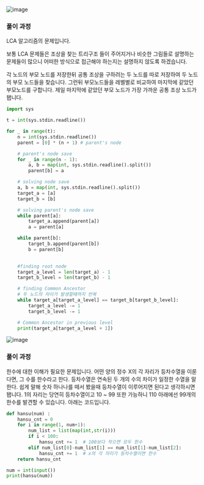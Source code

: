 ![image](https://user-images.githubusercontent.com/47372381/154297300-73d19097-8fcb-4765-b4eb-df37c67e175b.PNG)

### 풀이 과정 
LCA 알고리즘의 문제입니다. 

보통 LCA 문제들은 조상을 찾는 트리구조 들이 주어지거나 비슷한 그림들로 설명하는 문제들이 많으니 어떠한 방식으로 접근해야 하는지는 설명하지 않도록 하겠습니다.

각 노드의 부모 노드를 저장한뒤
공통 조상을 구하려는 두 노드를 따로 저장하여 두 노드의 부모 노드들을 찾습니다. 그런뒤 부모노드들을 레벨별로 비교하여 마지막에 같았던 부모노드를 구합니다.
제일 마지막에 같았던 부모 노드가 가장 가까운 공통 조상 노드가 됍니다.



```py
import sys

t = int(sys.stdin.readline())

for _ in range(t):
    n = int(sys.stdin.readline())
    parent = [0] * (n + 1) # parent's node

    # parent's node save
    for _ in range(n - 1):
        a, b = map(int, sys.stdin.readline().split())
        parent[b] = a

    # solving node save
    a, b = map(int, sys.stdin.readline().split())
    target_a = [a]
    target_b = [b]

    # solving parent's node save
    while parent[a]:
        target_a.append(parent[a])
        a = parent[a]

    while parent[b]:
        target_b.append(parent[b])
        b = parent[b]

     
    #finding root node 
    target_a_level = len(target_a) - 1
    target_b_level = len(target_b) - 1

    # finding Common Ancestor
    # 두 노드의 차이가 발생할떄까지 반복
    while target_a[target_a_level] == target_b[target_b_level]:
        target_a_level -= 1
        target_b_level -= 1

    # Common Ancestor in previous level
    print(target_a[target_a_level + 1])
```
![image](https://user-images.githubusercontent.com/47372381/154297508-64b616f8-f5a6-4f85-be43-a6b08b53a342.PNG)

### 풀이 과정
한수에 대한 이해가 필요한 문제입니다. 
어떤 양의 정수 X의 각 자리가 등차수열을 이룬다면, 그 수를 한수라고 한다. 등차수열은 연속된 두 개의 수의 차이가 일정한 수열을 말한다. 쉽게 말해 숫자 하나나를 떼서 봤을때 등차수열이 이루어지면 된다고 생각하시면 됍니다.
1의 자리는 당연히 등차수열이고 10 ~ 99 또한 가능하니 110 아래에선 99개의 한수를 발견할 수 있습니다.
아래는 코드입니다.



```py
def hansu(num) :
    hansu_cnt = 0
    for i in range(1, num+1):
        num_list = list(map(int,str(i)))
        if i < 100:
            hansu_cnt += 1  # 100보다 작으면 모두 한수
        elif num_list[0]-num_list[1] == num_list[1]-num_list[2]:
            hansu_cnt += 1  # x의 각 자리가 등차수열이면 한수
    return hansu_cnt

num = int(input())
print(hansu(num))
```
